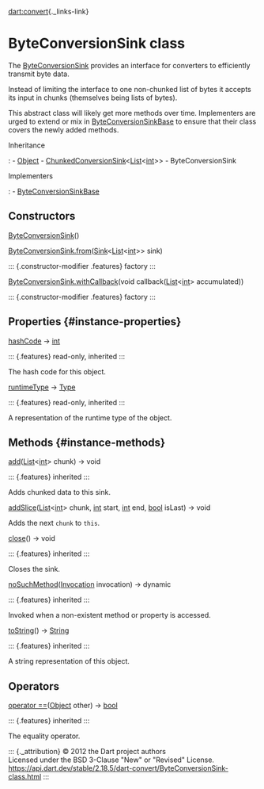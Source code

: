 [dart:convert](../dart-convert/dart-convert-library){._links-link}

ByteConversionSink class
========================

The [ByteConversionSink](byteconversionsink-class) provides an interface
for converters to efficiently transmit byte data.

Instead of limiting the interface to one non-chunked list of bytes it
accepts its input in chunks (themselves being lists of bytes).

This abstract class will likely get more methods over time. Implementers
are urged to extend or mix in
[ByteConversionSinkBase](byteconversionsinkbase-class) to ensure that
their class covers the newly added methods.

Inheritance

:   -   [Object](../dart-core/object-class)
    -   [ChunkedConversionSink](chunkedconversionsink-class)\<[List](../dart-core/list-class)\<[int](../dart-core/int-class)\>\>
    -   ByteConversionSink

Implementers

:   -   [ByteConversionSinkBase](byteconversionsinkbase-class)

Constructors
------------

[ByteConversionSink](byteconversionsink/byteconversionsink)()

[ByteConversionSink.from](byteconversionsink/byteconversionsink.from)([Sink](../dart-core/sink-class)\<[List](../dart-core/list-class)\<[int](../dart-core/int-class)\>\>
sink)

::: {.constructor-modifier .features}
factory
:::

[ByteConversionSink.withCallback](byteconversionsink/byteconversionsink.withcallback)(void
callback([List](../dart-core/list-class)\<[int](../dart-core/int-class)\>
accumulated))

::: {.constructor-modifier .features}
factory
:::

Properties {#instance-properties}
----------

[hashCode](../dart-core/object/hashcode) → [int](../dart-core/int-class)

::: {.features}
read-only, inherited
:::

The hash code for this object.

[runtimeType](../dart-core/object/runtimetype) →
[Type](../dart-core/type-class)

::: {.features}
read-only, inherited
:::

A representation of the runtime type of the object.

Methods {#instance-methods}
-------

[add](chunkedconversionsink/add)([List](../dart-core/list-class)\<[int](../dart-core/int-class)\>
chunk) → void

::: {.features}
inherited
:::

Adds chunked data to this sink.

[addSlice](byteconversionsink/addslice)([List](../dart-core/list-class)\<[int](../dart-core/int-class)\>
chunk, [int](../dart-core/int-class) start,
[int](../dart-core/int-class) end, [bool](../dart-core/bool-class)
isLast) → void

Adds the next `chunk` to `this`.

[close](chunkedconversionsink/close)() → void

::: {.features}
inherited
:::

Closes the sink.

[noSuchMethod](../dart-core/object/nosuchmethod)([Invocation](../dart-core/invocation-class)
invocation) → dynamic

::: {.features}
inherited
:::

Invoked when a non-existent method or property is accessed.

[toString](../dart-core/object/tostring)() →
[String](../dart-core/string-class)

::: {.features}
inherited
:::

A string representation of this object.

Operators
---------

[operator
==](../dart-core/object/operator_equals)([Object](../dart-core/object-class)
other) → [bool](../dart-core/bool-class)

::: {.features}
inherited
:::

The equality operator.

::: {._attribution}
© 2012 the Dart project authors\
Licensed under the BSD 3-Clause \"New\" or \"Revised\" License.\
<https://api.dart.dev/stable/2.18.5/dart-convert/ByteConversionSink-class.html>
:::
